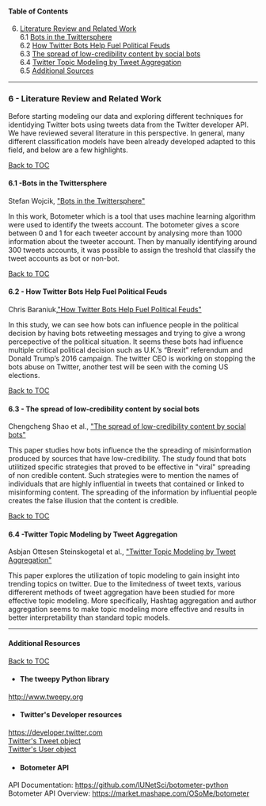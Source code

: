 
<a id ='TOC'></a>
#### Table of Contents
6. [Literature Review and Related Work](#Literature-Review-and-Related-Work) <br/>
    6.1 [Bots in the Twittersphere](#Bots-in-the-Twittersphere) <br/>
    6.2 [How Twitter Bots Help Fuel Political Feuds](#How-Twitter-Bots-Help-Fuel-Political-Feuds) <br/>
    6.3 [The spread of low-credibility content by social bots](#The-spread-of-low-credibility-content-by-social-bots) <br/>
    6.4 [Twitter Topic Modeling by Tweet Aggregation](#Twitter-Topic-Modeling-by-Tweet-Aggregation) <br/>
    6.5 [Additional Sources](#Additional-Sources) <br/>

___

<a id ='Literature-Review-and-Related-Work'></a>
### 6 - Literature Review and Related Work

Before starting modeling our data and exploring different techniques for identidying Twitter bots using tweets data from the Twitter developer API. We have reviewed several literature in this perspective. 
In general, many different classification models have been already developed adapted to this field, and below are a few highlights.

[Back to TOC](#TOC) <br/>
<a id ='Bots-in-the-Twittersphere'></a>
#### 6.1 -Bots in the Twittersphere

Stefan Wojcik, ["Bots in the Twittersphere"](http://www.pewinternet.org/2018/04/09/bots-in-the-twittersphere/)

In this work, Botometer which is a tool that uses machine learning algorithm were used to identify the tweets account. The botometer gives a score between 0 and 1 for each tweeter account by analysing more than 1000 information about the tweeter account. Then by manually identifying around 300 tweets accounts, it was possible to assign the treshold that classify the tweet accounts as bot or non-bot.

[Back to TOC](#TOC) <br/>
<a id ='How-Twitter-Bots-Help-Fuel-Political-Feuds'></a>
#### 6.2 - How Twitter Bots Help Fuel Political Feuds

Chris Baraniuk,["How Twitter Bots Help Fuel Political Feuds"](https://www.scientificamerican.com/article/how-twitter-bots-help-fuel-political-feuds/)
  

In this study, we can see how bots can influence people in the political decision by having bots retweeting messages and trying to give a wrong percepective of the political situation. It seems these bots had influence multiple critical political decision such as U.K.’s “Brexit” referendum and Donald Trump’s 2016 campaign.
The twitter CEO is working on stopping the bots abuse on Twitter, another test will be seen with the coming US elections. 

[Back to TOC](#TOC) <br/>
<a id ='The-spread-of-low-credibility-content-by-social-bots'></a>
#### 6.3 - The spread of low-credibility content by social bots

Chengcheng Shao et al., ["The spread of low-credibility content by social bots"](https://arxiv.org/pdf/1707.07592.pdf)

This paper studies how bots influence the the spreading of misinformation produced by sources that have low-credibility. The study found that bots utilitized specific strategies that proved to be effective in "viral" spreading of non credible content. Such strategies were to mention the names of individuals that are highly influential  in tweets that contained or linked to misinforming content. The spreading of the information by influential people creates the false illusion that the content is credible. 



[Back to TOC](#TOC) <br/>
<a id ='Twitter-Topic-Modeling-by-Tweet-Aggregation'></a>
#### 6.4 -Twitter Topic Modeling by Tweet Aggregation

Asbjan Ottesen Steinskogetal et al., ["Twitter Topic Modeling by Tweet Aggregation"](http://www.aclweb.org/anthology/W17-0210)

This paper explores the utilization of topic modeling to gain insight into trending topics on twitter. Due to the limitedness of tweet texts, various differerent methods of tweet aggregation have been studied for more  effective topic modeling. More specifically, Hashtag aggregation and author aggregation seems to make topic modeling more effective and results in better interpretability than standard topic models. 

---

#### Additional Resources

[Back to TOC](#TOC) <br/>
<a id ='Additional-Sources'></a>


*   #### The tweepy Python library
http://www.tweepy.org <br/>

*   #### Twitter's Developer resources
https://developer.twitter.com <br/>
[Twitter's Tweet object](https://developer.twitter.com/en/docs/tweets/data-dictionary/overview/tweet-object) <br/>
[Twitter's User object](https://developer.twitter.com/en/docs/tweets/data-dictionary/overview/user-object)

*  ####  Botometer API
API Documentation:
https://github.com/IUNetSci/botometer-python <br/>
Botometer API Overview:
https://market.mashape.com/OSoMe/botometer




